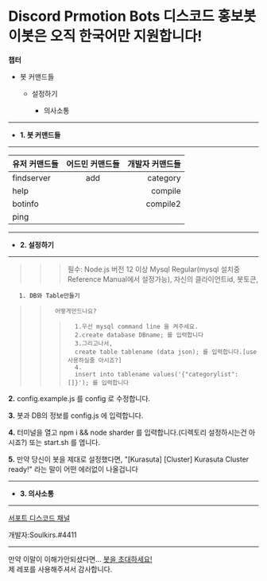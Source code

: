 Discord Prmotion Bots 디스코드 홍보봇   **이봇은 오직 한국어만 지원합니다!**
=============
**챕터**                             
* 봇 커맨드들

  + 설정하기

    * 의사소통

---------------------------------------
+ **1. 봇 커맨드들**
---------------------------------------
|  <center>유저 커맨드들</center> |  <center>어드민 커맨드들</center> |  <center>개발자 커맨드들</center> |
|:--------|:--------:|--------:|
 |findserver |add  |category |
 |help | |compile |
 |botinfo | |compile2 |
 |ping |     |
---------------------------------------
+ **2. 설정하기**
---------------------------------------

>	>	>    필수:
>	>	>     Node.js 버전 12 이상
>	>	>     Mysql Regular(mysql 설치중 Reference Manual에서 설정가능),
>	>	>     자신의 클라이언트id,
>	>	>     봇토큰,
    
    
       1. DB와 Table만들기
       
> >       어떻게만드나요?
>	>	>       1.우선 mysql command line 을 켜주세요.
>	>	>       2.create database DBname; 를 입력합니다
>	>	>       3.그리고나서, 
>	>	>       create table tablename (data json); 를 입력합니다.[use사용하실줄 아시죠?]
>	>	>       4.
>	>	>       insert into tablename values('{"categorylist": []}'); 를 입력합니다
>	>	>               
       
          
   **2.**  config.example.js 를 config 로 수정합니다.
   
   
   
   **3.** 봇과 DB의 정보를 config.js 에 입력합니다.
   
   
   
  
   **4.** 터미널을 열고 npm i && node sharder 를 입력합니다.(디렉토리 설정하시는건 아시죠?) 또는  start.sh 를 엽니다.
   
   **5.** 만약 당신이 봇을 제대로 설정했다면, "[Kurasuta] [Cluster] Kurasuta Cluster ready!" 라는 말이 어떤 에러없이 나올겁니다
   
   ---------------------------------------
   + **3. 의사소통**
   ---------------------------------------
   
   [서포트 디스코드 채널](https://discord.gg/KpjwFRE)  
   
   개발자:Soulkirs.#4411
   
   ---------------------------------------
   만약 이말이 이해가안되셨다면... [봇을 초대하세요!](https://discord.com/login?redirect_to=%2Foauth2%2Fauthorize%3Fclient_id%3D638683182316650506%26permissions%3D8%26scope%3Dbot)   
   제 레포를 사용해주셔서 감사합니다.
   
  
